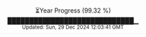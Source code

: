 <p align="center">
⏳Year Progress (99.32 %)<br>
█████████████████████████████▁ <br>
<sub>Updated: Sun, 29 Dec 2024 12:03:41 GMT</sub>
</p>


